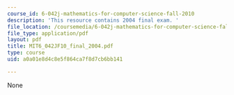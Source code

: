 ```yaml
---
course_id: 6-042j-mathematics-for-computer-science-fall-2010
description: 'This resource contains 2004 final exam. '
file_location: /coursemedia/6-042j-mathematics-for-computer-science-fall-2010/a0a01e8d4c8e5f864ca7f8d7cb6bb141_MIT6_042JF10_final_2004.pdf
file_type: application/pdf
layout: pdf
title: MIT6_042JF10_final_2004.pdf
type: course
uid: a0a01e8d4c8e5f864ca7f8d7cb6bb141

---
```

None